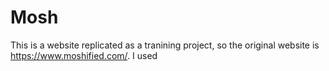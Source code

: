 # Mosh
This is a website replicated as a tranining project, so the original website is https://www.moshified.com/.
I used 
